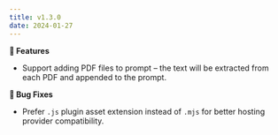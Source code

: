 ```yaml
---
title: v1.3.0
date: 2024-01-27
---
```


**🚀 Features**

- Support adding PDF files to prompt – the text will be extracted from each PDF and appended to the prompt.

**🐞 Bug Fixes**

- Prefer `.js` plugin asset extension instead of `.mjs` for better hosting provider compatibility.
